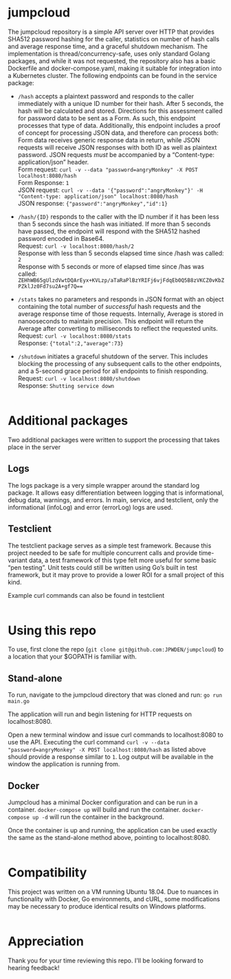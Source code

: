 # jumpcloud
The jumpcloud repository is a simple API server over HTTP that provides SHA512 password hashing for the caller, statistics on number of hash calls and average response time, and a graceful shutdown mechanism.  The implementation is thread/concurrency-safe, uses only standard Golang packages, and while it was not requested, the repository also has a basic Dockerfile and docker-compose.yaml, making it suitable for integration into a Kubernetes cluster.  The following endpoints can be found in the service package:
- `/hash` accepts a plaintext password and responds to the caller immediately with a unique ID number for their hash.  After 5 seconds, the hash will be calculated and stored.
Directions for this assessment called for password data to be sent as a Form.  As such, this endpoint processes that type of data.  Additionally, this endpoint includes a proof of concept for processing JSON data, and therefore can process both:  Form data receives generic response data in return, while JSON requests will receive JSON responses with both ID as well as plaintext password.  JSON requests *must* be accompanied by a “Content-type: application/json” header.<br>
Form request: `curl -v --data "password=angryMonkey" -X POST localhost:8080/hash` <br>
Form Response:
`1`<br>
JSON request: `curl -v --data '{"password":"angryMonkey"}' -H "Content-type: application/json" localhost:8080/hash`<br>
JSON response:
`{"password":"angryMonkey","id":1}`


- `/hash/{ID}` responds to the caller with the ID number if it has been less than 5 seconds since the hash was initiated.  If more than 5 seconds have passed, the endpoint will respond with the SHA512 hashed password encoded in Base64.<br>
Request:  `curl -v localhost:8080/hash/2`<br>
Response with less than 5 seconds elapsed time since /hash was called:
`2`<br>
Response with 5 seconds or more of elapsed time since /has was called:
`ZEHhWB65gUlzdVwtDQArEyx+KVLzp/aTaRaPlBzYRIFj6vjFdqEb0Q5B8zVKCZ0vKbZPZklJz0Fd7su2A+gf7Q==`

- `/stats` takes no parameters and responds in JSON format with an object containing the total number of *successful* hash requests and the average response time of those requests.  Internally, Average is stored in nanooseconds to maintain precision.  This endpoint will return the Average after converting to milliseconds to reflect the requested units.<br>
Request:  `curl -v localhost:8080/stats`<br>
Response:
`{"total":2,"average":73}`

- `/shutdown` initiates a graceful shutdown of the server.  This includes blocking the processing of any subsequent calls to the other endpoints, and a 5-second grace period for all endpoints to finish responding.<br>
Request: `curl -v localhost:8080/shutdown`<br>
Response:
`Shutting service down`<br><br>

# Additional packages
Two additional packages were written to support the processing that takes place in the server

## Logs
The logs package is a very simple wrapper around the standard log package.  It allows easy differentiation between logging that is informational, debug data, warnings, and errors.  In main, service, and testclient, only the informational (infoLog) and error (errorLog) logs are used.

## Testclient
The testclient package serves as a simple test framework.  Because this project needed to be safe for multiple concurrent calls and provide time-variant data, a test framework of this type felt more useful for some basic “pen testing”.  Unit tests could still be written using Go’s built in test framework, but it may prove to provide a lower ROI for a small project of this kind.

Example curl commands can also be found in testclient<br><br>

# Using this repo
To use, first clone the repo (`git clone git@github.com:JPWDEN/jumpcloud`) to a location that your $GOPATH is familiar with.

## Stand-alone
To run, navigate to the jumpcloud directory that was cloned and run:
`go run main.go`

The application will run and begin listening for HTTP requests on localhost:8080.

Open a new terminal window and issue curl commands to localhost:8080 to use the API.  Executing the curl command ` curl -v --data "password=angryMonkey" -X POST localhost:8080/hash ` as listed above should provide a response similar to `1`.  Log output will be available in the window the application is running from.

## Docker
Jumpcloud has a minimal Docker configuration and can be run in a container.
`docker-compose up` will build and run the container.
`docker-compose up -d` will run the container in the background.

Once the container is up and running, the application can be used exactly the same as the stand-alone method above, pointing to localhost:8080.<br><br>

# Compatibility
This project was written on a VM running Ubuntu 18.04.  Due to nuances in functionality with Docker, Go environments, and cURL, some modifications may be necessary to produce identical results on Windows platforms.<br><br>


# Appreciation
Thank you for your time reviewing this repo.  I'll be looking forward to hearing feedback!
